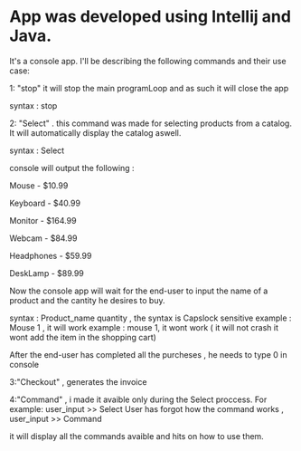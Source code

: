 # App was developed using Intellij and Java.
It's a console app. 
I'll be describing the following commands and their use case:

1: "stop" it will stop the main programLoop and as such it will close the app

syntax : stop

2: "Select" . this command was made for selecting products from a catalog. It will automatically display the catalog aswell.

syntax : Select

console will output the following :

Mouse - $10.99

Keyboard - $40.99

Monitor - $164.99

Webcam - $84.99

Headphones - $59.99

DeskLamp - $89.99

Now the console app will wait for the end-user to input the name of a product and the cantity he desires to buy.

syntax : Product_name quantity , the syntax is Capslock sensitive 
example : Mouse 1 , it will work
example : mouse 1, it wont work ( it will not crash it wont add the item in the shopping cart)

After the end-user has completed all the purcheses , he needs to type 0 in console 


3:"Checkout" , generates the invoice 

4:"Command" , i made it avaible only during the Select proccess. For example:
user_input >> Select
User has forgot how the command works ,
user_input >> Command

it will display all the commands avaible and hits on how to use them.

  





